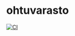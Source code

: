 # ohtuvarasto

[![CI](https://github.com/lottatoivanen/ohtuvarasto/actions/workflows/main.yml/badge.svg)](https://github.com/lottatoivanen/ohtuvarasto/actions/workflows/main.yml)
